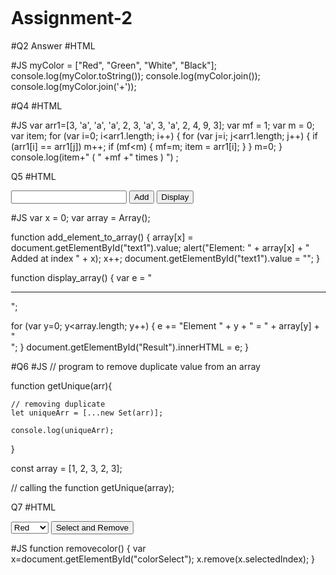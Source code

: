 # Assignment-2



#Q2 Answer
#HTML
<!DOCTYPE html>
<html>
<head>
<meta charset=utf-8 />
<title>mycolor</title>
</head>
<body>
</body>
</html>

#JS
myColor = ["Red", "Green", "White", "Black"];
console.log(myColor.toString());
console.log(myColor.join());
console.log(myColor.join('+'));





#Q4
#HTML
<!DOCTYPE html>
<html>
<head>
<meta charset=utf-8 />
<title>Write a JavaScript program to find the most frequent item of an array. - w3resource</title>
</head>
<body>
</body>
</html>

#JS
var arr1=[3, 'a', 'a', 'a', 2, 3, 'a', 3, 'a', 2, 4, 9, 3];
var mf = 1;
var m = 0;
var item;
for (var i=0; i<arr1.length; i++)
{
        for (var j=i; j<arr1.length; j++)
        {
                if (arr1[i] == arr1[j])
                 m++;
                if (mf<m)
                {
                  mf=m; 
                  item = arr1[i];
                }
        }
        m=0;
}
console.log(item+" ( " +mf +" times ) ") ;



Q5
#HTML
<html>
<head>
<meta charset=utf-8 />
<title>JS Bin</title>
<style>
body {padding-top:50px} 
</style> 
</head>
<body>
<input type="text" id="text1"></input>
<input type="button" id="button1" value="Add" onclick="add_element_to_array();"></input>
<input type="button" id="button2" value="Display" onclick="display_array();"></input>
<div id="Result"></div> 
</body>
</html>



#JS
var x = 0;
var array = Array();

function add_element_to_array()
{
 array[x] = document.getElementById("text1").value;
 alert("Element: " + array[x] + " Added at index " + x);
 x++;
 document.getElementById("text1").value = "";
}

function display_array()
{
   var e = "<hr/>";   
    
   for (var y=0; y<array.length; y++)
   {
     e += "Element " + y + " = " + array[y] + "<br/>";
   }
   document.getElementById("Result").innerHTML = e;
}






#Q6
#JS
// program to remove duplicate value from an array

function getUnique(arr){

    // removing duplicate
    let uniqueArr = [...new Set(arr)];

    console.log(uniqueArr);
}

const array = [1, 2, 3, 2, 3];

// calling the function
getUnique(array);


Q7
#HTML
<head> 
<style type="text/css"> 
body {margin: 30px;} 
</style>  
<meta charset=utf-8 /> 
<title>Remove items from a dropdown list</title> 
</head><body><form> 
<select id="colorSelect"> 
<option>Red</option> 
<option>Green</option> 
<option>White</option> 
<option>Black</option> 
</select> 
<input type="button" onclick="removecolor()" value="Select and Remove"> 
</form></body>

#JS
function removecolor()
{
var x=document.getElementById("colorSelect");
x.remove(x.selectedIndex);
}
